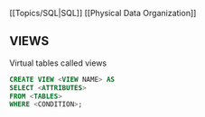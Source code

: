 [[Topics/SQL|SQL]]
[[Physical Data Organization]]

## VIEWS 
Virtual tables called views 
```SQL
CREATE VIEW <VIEW NAME> AS
SELECT <ATTRIBUTES>
FROM <TABLES>
WHERE <CONDITION>;
```
